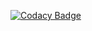 [![Codacy Badge](https://app.codacy.com/project/badge/Grade/057bf5d5542a4f0c8b3dacca04c8331c)](https://app.codacy.com/gh/sachinthapa572/Backend-PlayTube-/dashboard?utm_source=gh&utm_medium=referral&utm_content=&utm_campaign=Badge_grade)
